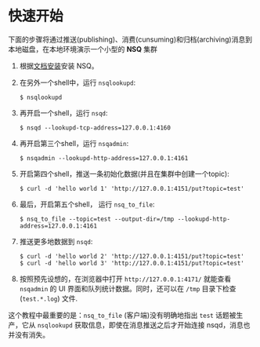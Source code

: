 # 快速开始


下面的步骤将通过推送(publishing)、消费(cunsuming)和归档(archiving)消息到本地磁盘，在本地环境演示一个小型的 **NSQ** 集群

 1. 根据[文档安装][installing]安装 NSQ。

 2. 在另外一个shell中，运行 `nsqlookupd`:
        
        $ nsqlookupd

 3. 再开启一个shell，运行 `nsqd`:

        $ nsqd --lookupd-tcp-address=127.0.0.1:4160

 4. 再开启第三个shell，运行 `nsqadmin`:

        $ nsqadmin --lookupd-http-address=127.0.0.1:4161

 5. 开启第四个shell，推送一条初始化数据(并且在集群中创建一个topic):
 
        $ curl -d 'hello world 1' 'http://127.0.0.1:4151/put?topic=test'

 6. 最后，开启第五个shell， 运行 `nsq_to_file`:

        $ nsq_to_file --topic=test --output-dir=/tmp --lookupd-http-address=127.0.0.1:4161

 7. 推送更多地数据到 `nsqd`:

        $ curl -d 'hello world 2' 'http://127.0.0.1:4151/put?topic=test'
        $ curl -d 'hello world 3' 'http://127.0.0.1:4151/put?topic=test'

 8. 按照预先设想的，在浏览器中打开 `http://127.0.0.1:4171/` 就能查看 `nsqadmin` 的 UI 界面和队列统计数据。同时，还可以在 `/tmp` 目录下检查 (`test.*.log`) 文件.

这个教程中最重要的是：`nsq_to_file` (客户端)没有明确地指出 `test` 话题被生产，它从 `nsqlookupd` 获取信息，即使在消息推送之后才开始连接 nsqd，消息也并没有消失。

[installing]: installing.md
